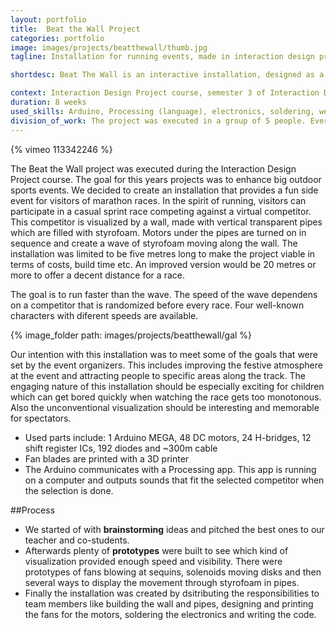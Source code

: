 ```yaml
---
layout: portfolio
title:  Beat the Wall Project
categories: portfolio
image: images/projects/beatthewall/thumb.jpg
tagline: Installation for running events, made in interaction design project course

shortdesc: Beat The Wall is an interactive installation, designed as a side event for running competitions. The idea is to provide the wave as a virtual opponent that can be adjusted in speed.

context: Interaction Design Project course, semester 3 of Interaction Design & Methodologies Master
duration: 8 weeks
used_skills: Arduino, Processing (language), electronics, soldering, web development (HTML/CSS, ZURB Foundation)
division_of_work: The project was executed in a group of 5 people. Everybody was involved in the design an concepting phase. Later work was split into electronics/programming and building the physical prototype. I wrote a part of the Arduino code, made the Processing client, soldered one of the motor modules and was involved with the final assembly.
---
```


{% vimeo 113342246  %}

The Beat the Wall project was executed during the Interaction Design Project course. The goal for this years projects was to enhance big outdoor sports events. We decided to create an installation that provides a fun side event for visitors of marathon races. In the spirit of running, visitors can participate in a casual sprint race competing against a virtual competitor. This competitor is visualized by a wall, made with vertical transparent pipes which are filled with styrofoam. Motors under the pipes are turned on in sequence and create a wave of styrofoam moving along the wall. The installation was limited to be five metres long to make the project viable in terms of costs, build time etc. An improved version would be 20 metres or more to offer a decent distance for a race.

The goal is to run faster than the wave. The speed of the wave dependens on a competitor that is randomized before every race. Four well-known characters with diferent speeds are available.

{% image_folder path: images/projects/beatthewall/gal %}

Our intention with this installation was to meet some of the goals that were set by the event organizers. This includes improving the festive atmosphere at the event and attracting people to specific areas along the track. The engaging nature of this installation should be especially exciting for children which can get bored quickly when watching the race gets too monotonous. Also the unconventional visualization should be interesting and memorable for spectators.

* Used parts include: 1 Arduino MEGA, 48 DC motors,  24 H-bridges, 12 shift register ICs, 192 diodes and ~300m cable
* Fan blades are printed with a 3D printer
* The Arduino communicates with a Processing app. This app is running on a computer and outputs sounds that fit the selected competitor when the selection is done.

##Process
* We started of with __brainstorming__ ideas and pitched the best ones to our teacher and co-students.
* Afterwards plenty of __prototypes__ were built to see which kind of visualization provided enough speed and visibility. There were prototypes of fans blowing at sequins, solenoids moving disks and then several ways to display the movement through styrofoam in pipes.
* Finally the installation was created by dsitributing the responsibilities to team members like building the wall and pipes, designing and printing the fans for the motors, soldering the electronics and writing the code.